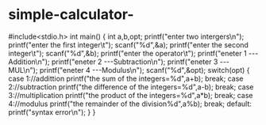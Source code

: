 # simple-calculator-
#include&lt;stdio.h> int main() { int a,b,opt; printf("enter two intergers\n"); printf("enter the first integer\t"); scanf("%d",&amp;a); printf("enter the second integer\t"); scanf("%d",&amp;b); printf("enter the operator\t"); printf("eneter 1 ---Addition\n"); printf("eneter 2 ---Subtraction\n"); printf("eneter 3 ---MUL\n"); printf("eneter 4 ---Modulus\n"); scanf("%d",&amp;opt);  switch(opt) { case 1://addittion printf("the sum of the integers=%d",a+b); break; case 2://subtraction printf("the difference of the integers=%d",a-b); break; case 3://multiplication printf("the product of the integers=%d",a*b); break; case 4://modulus printf("the remainder of the division%d",a%b); break; default: printf("syntax error\n");  } }
